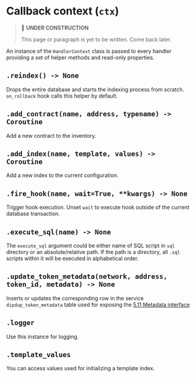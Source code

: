 # Callback context (`ctx`)

> 🚧 **UNDER CONSTRUCTION**
>
> This page or paragraph is yet to be written. Come back later.

An instance of the `HandlerContext` class is passed to every handler providing a set of helper methods and read-only properties.

## `.reindex() -> None`

Drops the entire database and starts the indexing process from scratch. `on_rollback` hook calls this helper by default.

## `.add_contract(name, address, typename) -> Coroutine`

Add a new contract to the inventory.

## `.add_index(name, template, values) -> Coroutine`

Add a new index to the current configuration.

## `.fire_hook(name, wait=True, **kwargs) -> None`

Trigger hook execution. Unset `wait` to execute hook outside of the current database transaction.

## `.execute_sql(name) -> None`

The `execute_sql` argument could be either name of SQL script in `sql` directory or an absolute/relative path. If the path is a directory, all `.sql` scripts within it will be executed in alphabetical order.

## `.update_token_metadata(network, address, token_id, metadata) -> None`

Inserts or updates the corresponding row in the service `dipdup_token_metadata` table used for exposing the [5.11 Metadata interface](../metadata-interface.md)

## `.logger`

Use this instance for logging.

## `.template_values`

You can access values used for initializing a template index.
